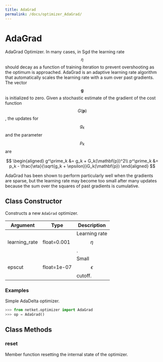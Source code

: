 ```yaml
---
title: AdaGrad
permalink: /docs/optimizer_AdaGrad/
---
```

# AdaGrad
AdaGrad Optimizer.
 In many cases, in Sgd the learning rate $$\eta$$ should
 decay as a function of training iteration to prevent overshooting
 as the optimum is approached. AdaGrad is an adaptive learning
 rate algorithm that automatically scales the learning rate with a sum
 over past gradients. The vector $$\mathbf{g}$$ is initialized to zero.
 Given a stochastic estimate of the gradient of the cost function $$G(\mathbf{p})$$,
 the updates for $$g_k$$ and the parameter $$p_k$$ are

 $$
 \begin{aligned}
 g^\prime_k &= g_k + G_k(\mathbf{p})^2\\
 p^\prime_k &= p_k - \frac{\eta}{\sqrt{g_k + \epsilon}}G_k(\mathbf{p})
 \end{aligned}
 $$

 AdaGrad has been shown to perform particularly well when
 the gradients are sparse, but the learning rate may become too small
 after many updates because the sum over the squares of past gradients is cumulative.

## Class Constructor
Constructs a new ``AdaGrad`` optimizer.

|  Argument   |   Type    |       Description        |
|-------------|-----------|--------------------------|
|learning_rate|float=0.001|Learning rate $$\eta$$.   |
|epscut       |float=1e-07|Small $$\epsilon$$ cutoff.|

### Examples
Simple AdaDelta optimizer.

```python
>>> from netket.optimizer import AdaGrad
>>> op = AdaGrad()

```



## Class Methods 
### reset
Member function resetting the internal state of the optimizer.


